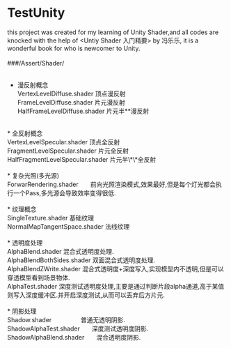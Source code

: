 # TestUnity
 this project was created for my learning of Unity Shader,and all codes are knocked with the help of \<Untiy Shader 入门精要> by 冯乐乐, it is a wonderful book for who is newcomer to Unity.<br>
<br>
###/Assert/Shader/<br>
<br>
* 漫反射概念<br>
VertexLevelDiffuse.shader     顶点漫反射<br>
FrameLevelDiffuse.shader      片元漫反射<br>
HalfFrameLevelDiffuse.shader  片元半\*\*漫反射<br>
<br>
* 全反射概念<br>
VertexLevelSpecular.shader    顶点全反射<br>
FragmentLevelSpecular.shader	片元全反射<br>
HalfFragmentLevelSpecular.shader  片元半\*\*全反射<br>
<br>
* 复杂光照(多光源)<br>
ForwarRendering.shader        前向光照渲染模式,效果最好,但是每个灯光都会执行一个Pass,多光源会导致效率变得很低.<br>
<br>
* 纹理概念<br>
SingleTexture.shader          基础纹理<br>
NormalMapTangentSpace.shader  法线纹理<br>
<br>
* 透明度处理<br>
AlphaBlend.shader             混合式透明度处理.<br>
AlphaBlendBothSides.shader    双面混合式透明度处理.<br>
AlphaBlendZWrite.shader	      混合式透明度+深度写入,实现模型内不透明,但是可以穿透模型看到场景物体.<br>
AlphaTest.shader              深度测试透明度处理,主要是通过判断片段alpha通道,高于某值则写入深度缓冲区.并开启深度测试,从而可以丢弃后方片元.<br>
<br>
* 阴影处理<br>
Shadow.shader                 普通无透明阴影.<br>
ShadowAlphaTest.shader        深度测试透明度阴影.<br>
ShadowAlphaBlend.shader       混合透明度阴影.<br>



